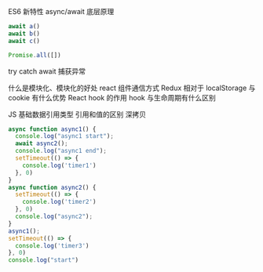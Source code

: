 ES6 新特性
async/await 底层原理

```JavaScript
await a()
await b()
await c()

Promise.all([])
```

try catch await 捕获异常

什么是模块化、模块化的好处
react 组件通信方式
Redux 相对于 localStorage 与 cookie 有什么优势
React hook 的作用
hook 与生命周期有什么区别

JS 基础数据引用类型
引用和值的区别
深拷贝

```JavaScript
async function async1() {
  console.log("async1 start");
  await async2();
  console.log("async1 end");
  setTimeout(() => {
    console.log('timer1')
  }, 0)
}
async function async2() {
  setTimeout(() => {
    console.log('timer2')
  }, 0)
  console.log("async2");
}
async1();
setTimeout(() => {
  console.log('timer3')
}, 0)
console.log("start")
```
